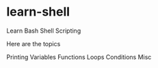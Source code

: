 # learn-shell

Learn Bash Shell Scripting 

Here are the topics

Printing
Variables
Functions
Loops
Conditions
Misc